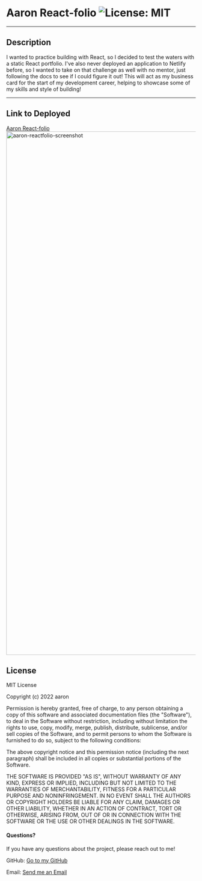 # Aaron React-folio ![License: MIT](https://img.shields.io/badge/license-MIT-orange?style=for-the-badge&logo=appveyor)

---

## Description

I wanted to practice building with React, so I decided to test the waters with a static React portfolio. I've also never deployed an application to Netlify before, so I wanted to take on that challenge as well with no mentor, just following the docs to see if I could figure it out! This will act as my business card for the start of my development career, helping to showcase some of my skills and style of building!

---

## Link to Deployed

[Aaron React-folio](https://www.aaronprfarrell.com)
<img width="1390" alt="aaron-reactfolio-screenshot" src="https://user-images.githubusercontent.com/88466341/150721035-f7944153-a159-4e88-b558-6258ea4b165b.png">


## License

MIT License

Copyright (c) 2022 aaron

Permission is hereby granted, free of charge, to any person obtaining a copy of this software and associated documentation files (the "Software"), to deal in the Software without restriction, including without limitation the rights to use, copy, modify, merge, publish, distribute, sublicense, and/or sell copies of the Software, and to permit persons to whom the Software is furnished to do so, subject to the following conditions:

The above copyright notice and this permission notice (including the next paragraph) shall be included in all copies or substantial portions of the Software.

THE SOFTWARE IS PROVIDED "AS IS", WITHOUT WARRANTY OF ANY KIND, EXPRESS OR IMPLIED, INCLUDING BUT NOT LIMITED TO THE WARRANTIES OF MERCHANTABILITY, FITNESS FOR A PARTICULAR PURPOSE AND NONINFRINGEMENT. IN NO EVENT SHALL THE AUTHORS OR COPYRIGHT HOLDERS BE LIABLE FOR ANY CLAIM, DAMAGES OR OTHER LIABILITY, WHETHER IN AN ACTION OF CONTRACT, TORT OR OTHERWISE, ARISING FROM, OUT OF OR IN CONNECTION WITH THE SOFTWARE OR THE USE OR OTHER DEALINGS IN THE SOFTWARE.

#### Questions?

If you have any questions about the project, please reach out to me!

GitHub: [Go to my GitHub](https://github.com/afarr002)

Email: [Send me an Email](afarrell002@gmail.com)
